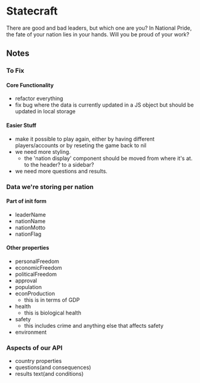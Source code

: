 # Statecraft

There are good and bad leaders, but which one are you? In National Pride, the fate of your nation lies in your hands. Will you be proud of your work?

## Notes

### To Fix

#### Core Functionality

* refactor everything
* fix bug where the data is currently updated in a JS object but should be updated in local storage

#### Easier Stuff

* make it possible to play again, either by having different players/accounts or by reseting the game back to nil
* we need more styling.
  * the 'nation display' component should be moved from where it's at. to the header? to a sidebar?
* we need more questions and results.

### Data we're storing per nation

#### Part of init form

* leaderName
* nationName
* nationMotto
* nationFlag

#### Other properties

* personalFreedom
* economicFreedom
* politicalFreedom
* approval
* population
* econProduction
  * this is in terms of GDP
* health
  * this is biological health
* safety
  * this includes crime and anything else that affects safety
* environment

### Aspects of our API

* country properties
* questions(and consequences)
* results text(and conditions)
